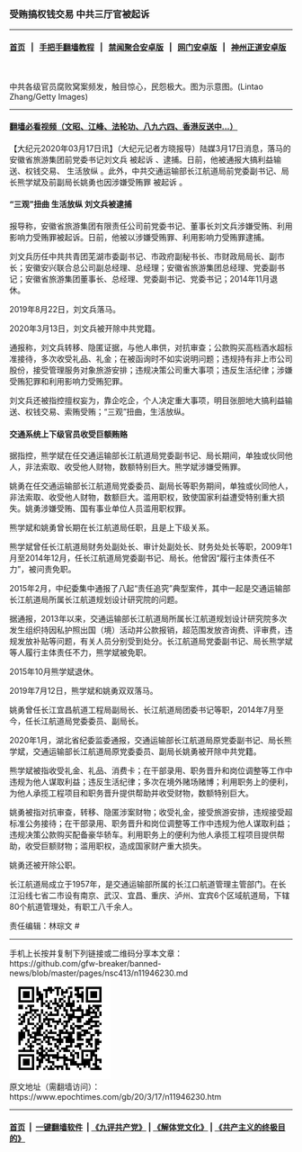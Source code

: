 ### 受贿搞权钱交易 中共三厅官被起诉
------------------------

#### [首页](https://github.com/gfw-breaker/banned-news/blob/master/README.md) &nbsp;&nbsp;|&nbsp;&nbsp; [手把手翻墙教程](https://github.com/gfw-breaker/guides/wiki) &nbsp;&nbsp;|&nbsp;&nbsp; [禁闻聚合安卓版](https://github.com/gfw-breaker/bn-android) &nbsp;&nbsp;|&nbsp;&nbsp; [网门安卓版](https://github.com/oGate2/oGate) &nbsp;&nbsp;|&nbsp;&nbsp; [神州正道安卓版](https://github.com/SzzdOgate/update) 



<div><img alt="" class="aligncenter wp-post-image" src="https://i.epochtimes.com/assets/uploads/2019/12/1507ffd4f2d45bd4_ttl7dayKII_2-tian_anmen-GettyImages-146038593-600x400.jpg"/>
<div class="red16 caption">
 <p>
  中共各级官员腐败窝案频发，触目惊心，民怨极大。图为示意图。(Lintao Zhang/Getty Images)
 </p>
</div>
</div><hr/>

#### [翻墙必看视频（文昭、江峰、法轮功、八九六四、香港反送中...）](https://github.com/gfw-breaker/banned-news/blob/master/pages/link3.md)

<div><p>
 【大纪元2020年03月17日讯】（大纪元记者方晓报导）陆媒3月17日消息，落马的安徽省旅游集团前党委书记刘文兵
 <ok href="https://www.epochtimes.com/gb/tag/%E8%A2%AB%E8%B5%B7%E8%AF%89.html">
  被起诉
 </ok>
 、逮捕。日前，他被通报大搞利益输送、权钱交易、
 <ok href="https://www.epochtimes.com/gb/tag/%E7%94%9F%E6%B4%BB%E6%94%BE%E7%BA%B5.html">
  生活放纵
 </ok>
 。此外，中共交通运输部长江航道局前党委副书记、局长熊学斌及前副局长姚勇也因涉嫌受贿罪
 <ok href="https://www.epochtimes.com/gb/tag/%E8%A2%AB%E8%B5%B7%E8%AF%89.html">
  被起诉
 </ok>
 。
</p>
<h4>
 “三观”扭曲
 <ok href="https://www.epochtimes.com/gb/tag/%E7%94%9F%E6%B4%BB%E6%94%BE%E7%BA%B5.html">
  生活放纵
 </ok>
 刘文兵被逮捕
</h4>
<p>
 报导称，安徽省旅游集团有限责任公司前党委书记、董事长刘文兵涉嫌受贿、利用影响力受贿罪被起诉。日前，他被以涉嫌受贿罪、利用影响力受贿罪逮捕。
</p>
<p>
 刘文兵历任中共共青团芜湖市委副书记、市政府副秘书长、市财政局局长、副市长；安徽安兴联合总公司副总经理、总经理；安徽省旅游集团总经理、党委副书记；安徽省旅游集团董事长、总经理、党委副书记、党委书记；2014年11月退休。
</p>
<p>
 2019年8月22日，刘文兵落马。
</p>
<p>
 2020年3月13日，刘文兵被开除中共党籍。
</p>
<p>
 通报称，刘文兵转移、隐匿证据，与他人串供，对抗审查；公款购买高档酒水超标准接待，多次收受礼品、礼金；在被函询时不如实说明问题；违规持有非上市公司股份，接受管理服务对象旅游安排；违规决策公司重大事项；违反生活纪律；涉嫌受贿犯罪和利用影响力受贿犯罪。
</p>
<p>
 刘文兵还被指控擅权妄为，靠企吃企，个人决定重大事项，明目张胆地大搞利益输送、权钱交易、索贿受贿；“三观”扭曲，生活放纵。
</p>
<h4>
 交通系统上下级官员收受巨额贿赂
</h4>
<p>
 据指控，熊学斌在任交通运输部长江航道局党委副书记、局长期间，单独或伙同他人，非法索取、收受他人财物，数额特别巨大。熊学斌涉嫌受贿罪。
</p>
<p>
 姚勇在任交通运输部长江航道局党委委员、副局长等职务期间，单独或伙同他人，非法索取、收受他人财物，数额巨大。滥用职权，致使国家利益遭受特别重大损失。姚勇涉嫌受贿、国有事业单位人员滥用职权罪。
</p>
<p>
 熊学斌和姚勇曾长期在长江航道局任职，且是上下级关系。
</p>
<p>
 熊学斌曾任长江航道局财务处副处长、审计处副处长、财务处处长等职，2009年1月至2014年12月，任长江航道局党委副书记、局长。他曾因“履行主体责任不力”，被问责免职。
</p>
<p>
 2015年2月，中纪委集中通报了八起“责任追究”典型案件，其中一起是交通运输部长江航道局所属长江航道规划设计研究院的问题。
</p>
<p>
 据通报，2013年以来，交通运输部长江航道局所属长江航道规划设计研究院多次发生组织持因私护照出国（境）活动并公款报销，超范围发放咨询费、评审费，违规发放补贴等问题，有关人员分别受到处分。长江航道局党委副书记、局长熊学斌等人履行主体责任不力，熊学斌被免职。
</p>
<p>
 2015年10月熊学斌退休。
</p>
<p>
 2019年7月12日，熊学斌和姚勇双双落马。
</p>
<p>
 姚勇曾任长江宜昌航道工程局副局长、长江航道局团委书记等职，2014年7月至今，任长江航道局党委委员、副局长。
</p>
<p>
 2020年1月，湖北省纪委监委通报，交通运输部长江航道局原党委副书记、局长熊学斌，交通运输部长江航道局原党委委员、副局长姚勇被开除中共党籍。
</p>
<p>
 熊学斌被指收受礼金、礼品、消费卡；在干部录用、职务晋升和岗位调整等工作中违规为他人谋取利益；违反生活纪律；多次在境外赌场赌博；利用职务上的便利，为他人承揽工程项目和职务晋升提供帮助并收受财物，数额特别巨大。
</p>
<p>
 姚勇被指对抗审查，转移、隐匿涉案财物；收受礼金，接受旅游安排，违规接受超标准公务接待；在干部录用、职务晋升和岗位调整等工作中违规为他人谋取利益；违规决策公款购买配备豪华轿车。利用职务上的便利为他人承揽工程项目提供帮助，收受巨额财物；滥用职权，造成国家财产重大损失。
</p>
<p>
 姚勇还被开除公职。
</p>
<p>
 长江航道局成立于1957年，是交通运输部所属的长江口航道管理主管部门。在长江沿线七省二市设有南京、武汉、宜昌、重庆、泸州、宜宾6个区域航道局，下辖80个航道管理处，有职工八千余人。
</p>
<p>
 责任编辑：林琮文 #
</p>
</div>
<hr/>
手机上长按并复制下列链接或二维码分享本文章：<br/>
https://github.com/gfw-breaker/banned-news/blob/master/pages/nsc413/n11946230.md <br/>
<a href='https://github.com/gfw-breaker/banned-news/blob/master/pages/nsc413/n11946230.md'><img src='https://github.com/gfw-breaker/banned-news/blob/master/pages/nsc413/n11946230.md.png'/></a> <br/>
原文地址（需翻墙访问）：https://www.epochtimes.com/gb/20/3/17/n11946230.htm


------------------------
#### [首页](https://github.com/gfw-breaker/banned-news/blob/master/README.md) &nbsp;|&nbsp; [一键翻墙软件](https://github.com/gfw-breaker/nogfw/blob/master/README.md) &nbsp;| [《九评共产党》](https://github.com/gfw-breaker/9ping.md/blob/master/README.md#九评之一评共产党是什么) | [《解体党文化》](https://github.com/gfw-breaker/jtdwh.md/blob/master/README.md) | [《共产主义的终极目的》](https://github.com/gfw-breaker/gczydzjmd.md/blob/master/README.md)


<img src='http://gfw-breaker.win/banned-news/pages/nsc413/n11946230.md' width='0px' height='0px'/>